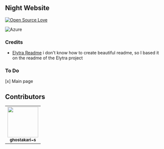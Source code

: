 ## Night Website

[![Open Source Love](https://badges.frapsoft.com/os/v1/open-source.png?v=103)](https://github.com/ellerbrock/open-source-badges/)

<img src="https://i.imgur.com/4bHI8JL.gif" alt="Azure" title="Night" align="center"/>

### Credits

  * [Elytra Readme](https://github.com/Elytra-Server/Elytra/blob/develop/README.md) i don't know how to create beautiful readme, so I based it on the readme of the Elytra project

### To Do

[x] Main page

## Contributors

<!-- ALL-CONTRIBUTORS-LIST:START - Do not remove or modify this section -->
<!-- prettier-ignore-start -->
<!-- markdownlint-disable -->
<table>
  <tr>
    <td align="center"><a href="https://github.com/ghostakari-s"><img src="https://avatars1.githubusercontent.com/u/54871261?s=400&u=fd380c37859f451bb8735407db0a913426c84b4b&v=4" width="100px;" alt=""/><br /><sub><b>ghostakari-s</b></sub></a><br />

<!-- markdownlint-enable -->
<!-- prettier-ignore-end -->
<!-- ALL-CONTRIBUTORS-LIST:END -->

